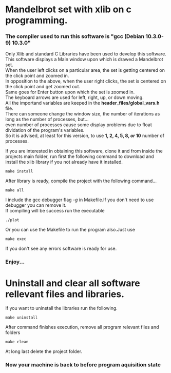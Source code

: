 # Mandelbrot set with xlib on c programming.
### The compiler used to run this software is "gcc (Debian 10.3.0-9) 10.3.0"
Only Xlib and standard C Libraries have been used to develop this software.<br>
This software displays a Main window upon which is drawed a Mandelbrot set.<br>
When the user left clicks on a particular area, the set is getting centered on the click point and zoomed in.<br>
In opposition to the above, when the user right clicks, the set is centered on the click point and get zoomed out.<br>
Same goes for Enter button upon which the set is zoomed in.<br>
The keyboard arrows are used for left, right, up, or down moving.<br>
All the importand variables are keeped in the **header_files/global_vars.h** file.<br>
There can someone change the window size, the number of iterations as long as the number of processes, but...<br>
even number of processes cause some display problems due to float dividation of the program's variables.<br>
So it is advised, at least for this version, to use **1, 2, 4, 5, 8, _or_ 10** number of processes.<br>

If you are interested in obtaining this software, clone it and from inside the projects main folder,
run first the following command to download and install the xlib library if you not already have it installed.<br>
```
make install
```
After library is ready, compile the project with the following command...<br>
```
make all
```
I include the gcc debugger flag *-g* in Makefile.If you don't need to use debugger you can remove it.<br>
If compiling will be success run the executable
```
./plot
```
Or you can use the Makefile to run the program also.Just use
```
make exec
```
If you don't see any errors software is ready for use.<br>
### Enjoy...

# Uninstall and clear all software rellevant files and libraries.<br>
If you want to uninstall the libraries run the following.
```
make uninstall
```
After command finishes execution, remove all program relevant files and folders
```
make clean
```
At long last delete the project folder.

### Now your machine is back to before program aquisition state

